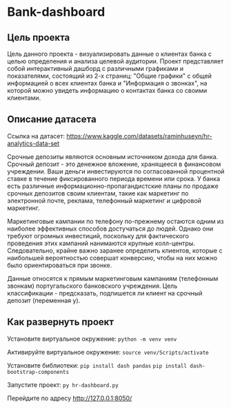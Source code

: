 # Bank-dashboard

## Цель проекта

Цель данного проекта - визуализировать данные о клиентах банка с целью определения и анализа целевой аудитории.
Проект представляет собой интерактивный дашборд с различными графиками и показателями, состоящий из 2-х страниц: "Общие графики" с общей информацией о всех клиентах банка и "Информация о звонках", на которой можно увидеть информацию о контактах банка со своими клиентами.

## Описание датасета

Ссылка на датасет: <https://www.kaggle.com/datasets/raminhuseyn/hr-analytics-data-set>

Срочные депозиты являются основным источником дохода для банка. Срочный депозит - это денежное вложение, хранящееся в финансовом учреждении. Ваши деньги инвестируются по согласованной процентной ставке в течение фиксированного периода времени или срока. У банка есть различные информационно-пропагандистские планы по продаже срочных депозитов своим клиентам, такие как маркетинг по электронной почте, реклама, телефонный маркетинг и цифровой маркетинг.

Маркетинговые кампании по телефону по-прежнему остаются одним из наиболее эффективных способов достучаться до людей. Однако они требуют огромных инвестиций, поскольку для фактического проведения этих кампаний нанимаются крупные колл-центры. Следовательно, крайне важно заранее определить клиентов, которые с наибольшей вероятностью совершат конверсию, чтобы на них можно было ориентироваться при звонке.

Данные относятся к прямым маркетинговым кампаниям (телефонным звонкам) португальского банковского учреждения. Цель классификации - предсказать, подпишется ли клиент на срочный депозит (переменная y).

## Как развернуть проект

Установите виртуальное окружение:
```python -m venv venv```

Активируйте виртуальное окружение:
```source venv/Scripts/activate```

Установите библиотеки:
```pip install dash pandas```
```pip install dash-bootstrap-components```

Запустите проект:
```py hr-dashboard.py```

Перейдите по адресу http://127.0.0.1:8050/




 
